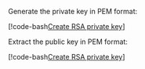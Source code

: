 Generate the private key in PEM format:

[!code-bash[Create RSA private key](../code/generate-rsa-key.sh#private)]

Extract the public key in PEM format:

[!code-bash[Create RSA private key](../code/generate-rsa-key.sh#public)]

